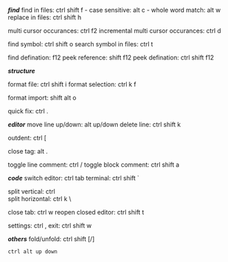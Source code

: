 ***find***
find in files: ctrl shift f
	- case sensitive: alt c
	- whole word match: alt w
replace in files: ctrl shift h

multi cursor occurances: ctrl f2
incremental multi cursor occurances: ctrl d

find symbol: ctrl shift o
search symbol in files: ctrl t

find defination: f12
peek reference: shift f12
peek defination: ctrl shift f12

***structure***

format file: ctrl shift i
format selection: ctrl k f

format import: shift alt o

quick fix: ctrl .

***editor***
move line up/down: alt up/down
delete line: ctrl shift k

outdent: ctrl [

close tag: alt .

toggle line comment: ctrl /
toggle block comment: ctrl shift a


***code***
switch editor: ctrl tab
terminal: ctrl shift `

split vertical: ctrl \
split horizontal: ctrl k \

close tab: ctrl w
reopen closed editor: ctrl shift t 


settings: ctrl ,
exit: ctrl shift w

***others***
fold/unfold: ctrl shift [/]

````````````````````````
ctrl alt up down

